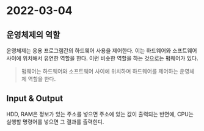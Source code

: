 # 2022-03-04

## 운영체제의 역할

운영체제는 응용 프로그램간의 하드웨어 사용을 제어한다. 이는 하드웨어와 소프트웨어 사이에 위치해서 유연한 역할을 한다.
이런 비슷한 역할을 하는 것으로는 펌웨어가 있다.

> 펌웨어는 하드웨어와 소프트웨어 사이에 위치하며 하드웨어를 제어하는 운영체제 역할을 한다.

## Input & Output

HDD, RAM은 정보가 있는 주소를 넣으면 주소에 있는 값이 출력되는 반면에, CPU는 실행할 명령어를 넣으면 그 결과를 출력힌디.
